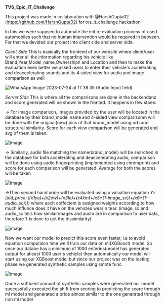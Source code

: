 **TVS_Epic_IT_Challenge**

This project was made in collaboration with @HarshGupta02 (https://github.com/HarshGupta02) for tvs_it_challenge hackathon

In this we were suppsed to automate the entire evaluation process of used automobiles such that no human intervention would be required in between.
For that we devided our project into client side and server side.

*Client Side*
This is basically the frontend of our website where client/user will enter all the information regarding his vehicle like Brand,Year,Model_name,Ownershipn and Location and then to make the evaluation even better we asked users to enter their vehicle's accelerating and deaccelerating sounds and its 4 sided view for audio and image comparison as well

![WhatsApp Image 2023-07-24 at 17 38 35](https://github.com/Jarvis-Keshav/Car_Valuations/assets/79581388/f4661e72-fc08-4132-b09b-62573a869aac)
(Audio Input field)

*Server Side*
This is where all the comparisons are done in the backendand and score generated will be shown in the fronted. It heppens in few stpes:

-> For image comparison, images provided by the user will be located in the database by their brand_model name and 4-sided view comparisomn will be done with the original(new) pics of that brand_model using orb and structural similarity. Score for each view comparison will be generated and avg of them is taken.

![image](https://github.com/Jarvis-Keshav/Car_Valuations/assets/79581388/81a30d51-3c8c-4b52-87e6-e0f18e8c3b5b)

-> Similarly, audio file matching the name(brand_model) will be searched in the database for both accelerating and deaccelerating audio, comparison will be done using audio fingerprinting (implemented using chromprint) and score for each comparison will be generated. Avarage for both the scores will be taken

![image](https://github.com/Jarvis-Keshav/Car_Valuations/assets/79581388/f485b2b3-1f50-4fa1-8512-ef9e504b69ed)

->Then second hand price will be evaluated using a valuation equation _Y=(old_price-((x1*yo)+(x2*ow)+(x3*lo)+(x4*km)+(x5*(1-image_sc))+(x6*(1-audio_sc))))_  where each coffecient is assigned weights according to how much influnce does it have on the vehicles wear n tear. (image_sc and audio_sc tells how similar images and audio are in comparison to user data, therefore 1-is done to get the dissimilarity)

![image](https://github.com/Jarvis-Keshav/Car_Valuations/assets/79581388/b9a2f35e-6bbe-438e-870d-9dfad06ba231)


Now we want our model to predict this score even faster, i.e to avoid equation computaion time we'll train our data on ml(XGBoost) model. So once our databe has a minimum of 1000 enteries(model has generated output for atleast 1000 user's vehicle) then automatically our model will start using our XGBoost model but since our project was on the testing phase we generated synthetic samples using smote func.

![image](https://github.com/Jarvis-Keshav/Car_Valuations/assets/79581388/0a7b2922-bed4-4557-9775-323a38dd87e5)

Once a sufficent amount of synthetic samples were generated our model successfully executed the shift from scoring to predicting the score through ml model and generated a price almost similar to the one generated through non ml model
